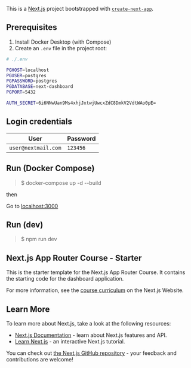 This is a [Next.js](https://nextjs.org/) project bootstrapped with [`create-next-app`](https://github.com/vercel/next.js/tree/canary/packages/create-next-app).

## Prerequisites

1. Install Docker Desktop (with Compose)
2. Create an `.env` file in the project root:

```sh
# ./.env

PGHOST=localhost
PGUSER=postgres
PGPASSWORD=postgres
PGDATABASE=next-dashboard
PGPORT=5432

AUTH_SECRET=6i6NNwUan9Ms4xhjJxtwjUwcxZdC8DmkV2VdtWAo0pE=
```

## Login credentials

| User                | Password |
|---------------------|----------|
| `user@nextmail.com` | `123456` |

## Run (Docker Compose)

> $ docker-compose up -d --build

then

Go to [localhost:3000](localhost:3000)

## Run (dev)

> $ npm run dev

## Next.js App Router Course - Starter

This is the starter template for the Next.js App Router Course. It contains the starting code for the dashboard application.

For more information, see the [course curriculum](https://nextjs.org/learn) on the Next.js Website.

## Learn More

To learn more about Next.js, take a look at the following resources:

- [Next.js Documentation](https://nextjs.org/docs) - learn about Next.js features and API.
- [Learn Next.js](https://nextjs.org/learn) - an interactive Next.js tutorial.

You can check out [the Next.js GitHub repository](https://github.com/vercel/next.js/) - your feedback and contributions are welcome!
